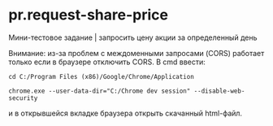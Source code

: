 # pr.request-share-price
Мини-тестовое задание | запросить цену акции за определенный день



Внимание: из-за проблем с междоменными запросами (CORS) работает только если в браузере отключить CORS. 
В cmd ввести:
 ```
 cd C:/Program Files (x86)/Google/Chrome/Application
 
 chrome.exe --user-data-dir="C:/Chrome dev session" --disable-web-security
 ```

и в открывшейся вкладке браузера открыть скачанный html-файл.
